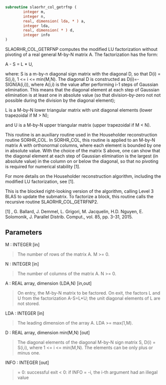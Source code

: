 ```fortran
subroutine slaorhr_col_getrfnp (
        integer m,
        integer n,
        real, dimension( lda, * ) a,
        integer lda,
        real, dimension( * ) d,
        integer info
)
```

SLAORHR_COL_GETRFNP computes the modified LU factorization without
pivoting of a real general M-by-N matrix A. The factorization has
the form:

A - S = L \* U,

where:
S is a m-by-n diagonal sign matrix with the diagonal D, so that
D(i) = S(i,i), 1 <= i <= min(M,N). The diagonal D is constructed
as D(i)=-SIGN(A(i,i)), where A(i,i) is the value after performing
i-1 steps of Gaussian elimination. This means that the diagonal
element at each step of  Gaussian elimination is
at least one in absolute value (so that division-by-zero not
not possible during the division by the diagonal element);

L is a M-by-N lower triangular matrix with unit diagonal elements
(lower trapezoidal if M > N);

and U is a M-by-N upper triangular matrix
(upper trapezoidal if M < N).

This routine is an auxiliary routine used in the Householder
reconstruction routine SORHR_COL. In SORHR_COL, this routine is
applied to an M-by-N matrix A with orthonormal columns, where each
element is bounded by one in absolute value. With the choice of
the matrix S above, one can show that the diagonal element at each
step of Gaussian elimination is the largest (in absolute value) in
the column on or below the diagonal, so that no pivoting is required
for numerical stability [1].

For more details on the Householder reconstruction algorithm,
including the modified LU factorization, see [1].

This is the blocked right-looking version of the algorithm,
calling Level 3 BLAS to update the submatrix. To factorize a block,
this routine calls the recursive routine SLAORHR_COL_GETRFNP2.

[1] ,
G. Ballard, J. Demmel, L. Grigori, M. Jacquelin, H.D. Nguyen,
E. Solomonik, J. Parallel Distrib. Comput.,
vol. 85, pp. 3-31, 2015.

## Parameters
M : INTEGER [in]
> The number of rows of the matrix A.  M >= 0.

N : INTEGER [in]
> The number of columns of the matrix A.  N >= 0.

A : REAL array, dimension (LDA,N) [in,out]
> On entry, the M-by-N matrix to be factored.
> On exit, the factors L and U from the factorization
> A-S=L\*U; the unit diagonal elements of L are not stored.

LDA : INTEGER [in]
> The leading dimension of the array A.  LDA >= max(1,M).

D : REAL array, dimension min(M,N) [out]
> The diagonal elements of the diagonal M-by-N sign matrix S,
> D(i) = S(i,i), where 1 <= i <= min(M,N). The elements can
> be only plus or minus one.

INFO : INTEGER [out]
> = 0:  successful exit
> < 0:  if INFO = -i, the i-th argument had an illegal value
